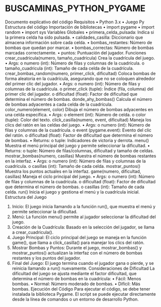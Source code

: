 # BUSCAMINAS_PYTHON_PYGAME
Documento explicativo del código
Requisitos
• Python 3.x
• Juego Py
Estructura del código
Importación de bibliotecas
• import pygame
• import random
• import sys
Variables Globales
• primera_celda_pulsada: Indica si la primera celda ha sido pulsada.
• calidades_casilla: Diccionario que almacena información sobre cada 
celda.
• bombas_restantes: Número de bombas que quedan por marcar.
• bombas_correctas: Número de bombas marcadas correctamente.
• puntos: Puntuación del jugador.
Funciones
crear_cuadricula(numero, tamaño_cuadricula)
Crea la cuadrícula del juego.
• Args:
o numero (int): Número de filas y columnas de la cuadrícula.
o tamaño_cuadricula (int): Tamaño de cada celda de la cuadrícula.
crear_bombas_random(numero, primer_click, dificultad)
Coloca bombas de forma aleatoria en la cuadrícula, asegurando que no se 
coloquen alrededor del primer clic del jugador.
• Args:
o numero (int): Número de filas y columnas de la cuadrícula.
o primer_click (tuple): Índice (fila, columna) del primer clic del 
jugador.
o dificultad (float): Factor de dificultad que determina el número de 
bombas.
donde_ahy_bombas()
Calcula el número de bombas adyacentes a cada celda de la cuadrícula.
color_numero(element, color)
Dibuja el número de bombas adyacentes en una celda específica.
• Args:
o element (int): Número de celda.
o color (tuple): Color del texto.
click_casilla(numero, event, dificultad)
Maneja los clics del ratón en las celdas del juego.
• Args:
o numero (int): Número de filas y columnas de la cuadrícula.
o event (pygame.event): Evento del clic del ratón.
o dificultad (float): Factor de dificultad que determina el número de 
bombas.
• Returns:
o tuple: Indicadores de victoria y derrota.
menu()
Muestra el menú principal del juego y permite seleccionar la dificultad.
• Returns:
o tuple: Número de filas/columnas, dificultad y tamaño de celdas.
mostrar_bombas(numero, casillas)
Muestra el número de bombas restantes en la interfaz.
• Args:
o numero (int): Número de filas y columnas de la cuadrícula.
o casillas (int): Tamaño de cada celda.
mostrar_puntos()
Muestra los puntos actuales en la interfaz.
game(numero, dificultad, casillas)
Maneja el ciclo principal del juego.
• Args:
o numero (int): Número de filas y columnas de la cuadrícula.
o dificultad (float): Factor de dificultad que determina el número de 
bombas.
o casillas (int): Tamaño de cada celda.
run()
Inicia el juego y gestiona el menú y la cuadrícula inicial.
Estructura del Juego
1. Inicio: El juego inicia llamando a la función run(), que muestra el menú y 
permite seleccionar la dificultad.
2. Menú: La función menu() permite al jugador seleccionar la dificultad del 
juego.
3. Creación de la Cuadrícula: Basado en la selección del jugador, se 
llama a crear_cuadricula().
4. Juego Principal: El ciclo principal del juego se maneja en la función 
game(), que llama a click_casilla() para manejar los clics del ratón.
5. Mostrar Bombas y Puntos: Durante el juego, mostrar_bombas() y 
mostrar_puntos() actualizan la interfaz con el número de bombas 
restantes y los puntos del jugador.
6. Final del Juego: El juego termina cuando el jugador gana o pierde, y se 
reinicia llamando a run() nuevamente.
Consideraciones de Dificultad
La dificultad del juego se ajusta mediante el factor dificultad, que determina el 
número de bombas en la cuadrícula:
• Fácil: Menos bombas.
• Normal: Número moderado de bombas.
• Difícil: Más bombas.
Ejecución del Código
Para ejecutar el código, se debe tener instalada la biblioteca Pygame. El script 
se puede ejecutar directamente desde la línea de comandos o un entorno de 
desarrollo Python.
